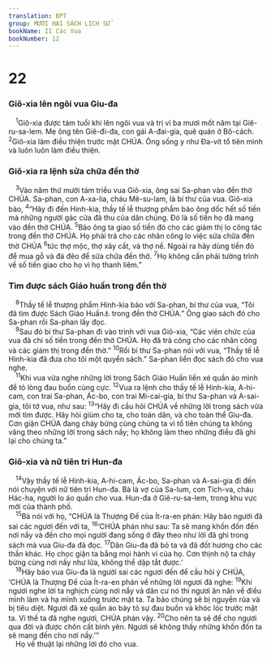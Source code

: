 ```yaml
---
translation: BPT
group: MƯƠI HAI SÁCH LỊCH SỬ
bookName: II Các Vua 
bookNumber: 12
---
```


<div class="title"><h1>22</h1><h3>Giô-xia lên ngôi vua Giu-đa</h3></div>
<span class="verse 2vua_22_1"> <sup>1</sup>Giô-xia được tám tuổi khi lên ngôi vua và trị vì ba mươi mốt năm tại Giê-ru-sa-lem. Mẹ ông tên Giê-đi-đa, con gái A-đai-gia, quê quán ở Bô-cách.</span>
<span class="verse 2vua_22_2"><sup>2</sup>Giô-xia làm điều thiện trước mặt CHÚA. Ông sống y như Đa-vít tổ tiên mình và luôn luôn làm điều thiện.<br/></span>
<div class="title"><h3>Giô-xia ra lệnh sửa chữa đền thờ</h3></div>
<span class="verse 2vua_22_3"> <sup>3</sup>Vào năm thứ mười tám triều vua Giô-xia, ông sai Sa-phan vào đền thờ CHÚA. Sa-phan, con A-xa-lia, cháu Mê-su-lam, là bí thư của vua. Giô-xia bảo,</span>
<span class="verse 2vua_22_4"><sup>4</sup>“Hãy đi đến Hinh-kia, thầy tế lễ thượng phẩm bảo ông dốc hết số tiền mà những người gác cửa đã thu của dân chúng. Đó là số tiền họ đã mang vào đền thờ CHÚA.</span>
<span class="verse 2vua_22_5"><sup>5</sup>Bảo ông ta giao số tiền đó cho các giám thị lo công tác trong đền thờ CHÚA. Họ phải trả cho các nhân công lo việc sửa chữa đền thờ CHÚA</span>
<span class="verse 2vua_22_6"><sup>6</sup>tức thợ mộc, thợ xây cất, và thợ nề. Ngoài ra hãy dùng tiền đó để mua gỗ và đá đẽo để sửa chữa đền thờ.</span>
<span class="verse 2vua_22_7"><sup>7</sup>Họ không cần phải tường trình về số tiền giao cho họ vì họ thanh liêm.”<br/></span>
<div class="title"><h3>Tìm được sách Giáo huấn trong đền thờ</h3></div>
<span class="verse 2vua_22_8"> <sup>8</sup>Thầy tế lễ thượng phẩm Hinh-kia bảo với Sa-phan, bí thư của vua, “Tôi đã tìm được Sách Giáo Huấn<a data-toggle="tooltip" data-placement="bottom" title="Đây có thể là sách Phục Truyền Luật Lệ. Xem thêm 23:2.">⚓</a> trong đền thờ CHÚA.” Ông giao sách đó cho Sa-phan rồi Sa-phan lấy đọc.<br/></span>
<span class="verse 2vua_22_9"> <sup>9</sup>Sau đó bí thư Sa-phan đi vào trình với vua Giô-xia, “Các viên chức của vua đã chi số tiền trong đền thờ CHÚA. Họ đã trả công cho các nhân công và các giám thị trong đền thờ.”</span>
<span class="verse 2vua_22_10"><sup>10</sup>Rồi bí thư Sa-phan nói với vua, “Thầy tế lễ Hinh-kia đã đưa cho tôi một quyển sách.” Sa-phan liền đọc sách đó cho vua nghe.<br/></span>
<span class="verse 2vua_22_11"> <sup>11</sup>Khi vua vừa nghe những lời trong Sách Giáo Huấn liền xé quần áo mình để tỏ lòng đau buồn cùng cực.</span>
<span class="verse 2vua_22_12"><sup>12</sup>Vua ra lệnh cho thầy tế lễ Hinh-kia, A-hi-cam, con trai Sa-phan, Ác-bo, con trai Mi-cai-gia, bí thư Sa-phan và A-sai-gia, tôi tớ vua, như sau:</span>
<span class="verse 2vua_22_13"><sup>13</sup>“Hãy đi cầu hỏi CHÚA về những lời trong sách vừa mới tìm được. Hãy hỏi giùm cho ta, cho toàn dân, và cho toàn thể Giu-đa. Cơn giận CHÚA đang cháy bừng cùng chúng ta vì tổ tiên chúng ta không vâng theo những lời trong sách nầy; họ không làm theo những điều đã ghi lại cho chúng ta.”<br/></span>
<div class="title"><h3>Giô-xia và nữ tiên tri Hun-đa</h3></div>
<span class="verse 2vua_22_14"> <sup>14</sup>Vậy thầy tế lễ Hinh-kia, A-hi-cam, Ác-bo, Sa-phan và A-sai-gia đi đến nói chuyện với nữ tiên tri Hun-đa. Bà là vợ của Sa-lum, con Tích-va, cháu Hác-ha, người lo áo quần cho vua. Hun-đa ở Giê-ru-sa-lem, trong khu vực mới của thành phố.<br/></span>
<span class="verse 2vua_22_15"> <sup>15</sup>Bà nói với họ, “CHÚA là Thượng Đế của Ít-ra-en phán: Hãy bảo người đã sai các ngươi đến với ta,</span>
<span class="verse 2vua_22_16"><sup>16</sup>‘CHÚA phán như sau: Ta sẽ mang khốn đốn đến nơi nầy và đến cho mọi người đang sống ở đây theo như lời đã ghi trong sách mà vua Giu-đa đã đọc.</span>
<span class="verse 2vua_22_17"><sup>17</sup>Dân Giu-đa đã bỏ ta và đã đốt hương cho các thần khác. Họ chọc giận ta bằng mọi hành vi của họ. Cơn thịnh nộ ta cháy bừng cùng nơi nầy như lửa, không thể dập tắt được.’<br/></span>
<span class="verse 2vua_22_18"> <sup>18</sup>Hãy bảo vua Giu-đa là người sai các ngươi đến để cầu hỏi ý CHÚA, ‘CHÚA là Thượng Đế của Ít-ra-en phán về những lời ngươi đã nghe:</span>
<span class="verse 2vua_22_19"><sup>19</sup>Khi ngươi nghe lời ta nghịch cùng nơi nầy và dân cư nó thì ngươi ăn năn về điều mình làm và hạ mình xuống trước mặt ta. Ta bảo chúng sẽ bị nguyền rủa và bị tiêu diệt. Ngươi đã xé quần áo bày tỏ sự đau buồn và khóc lóc trước mặt ta. Vì thế ta đã nghe ngươi, CHÚA phán vậy.</span>
<span class="verse 2vua_22_20"><sup>20</sup>Cho nên ta sẽ để cho ngươi qua đời và được chôn cất bình yên. Ngươi sẽ không thấy những khốn đốn ta sẽ mang đến cho nơi nầy.’”<br/> Họ về thuật lại những lời đó cho vua.<br/></span>
